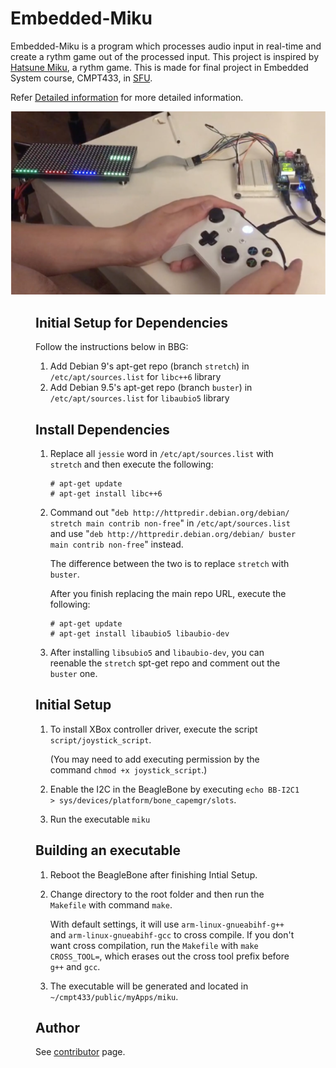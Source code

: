 # Embedded-Miku

Embedded-Miku is a program which processes audio input in real-time and create a rythm game out of the processed input. This project is inspired by [Hatsune Miku](https://en.wikipedia.org/wiki/Hatsune_Miku), a rythm game. This is made for final project in Embedded System course, CMPT433, in [SFU](https://www.sfu.ca/).

Refer [Detailed information](https://github.com/AndyZZH/Embedded-Miku/blob/master/demo/WRITE_UP.pdf) for more detailed information.

![alt text](https://github.com/AndyZZH/Embedded-Miku/blob/master/demo/demo.png)
<Figure 1: The picture of playing Embedded-Miku>

## Initial Setup for Dependencies

Follow the instructions below in BBG:

1. Add Debian 9's apt-get repo (branch `stretch`) in `/etc/apt/sources.list` for `libc++6` library
2. Add Debian 9.5's apt-get repo (branch `buster`) in `/etc/apt/sources.list` for `libaubio5` library

## Install Dependencies 

1. Replace all `jessie` word in `/etc/apt/sources.list` with `stretch` and then execute the following:
   ```
   # apt-get update
   # apt-get install libc++6
   ```

2. Command out "`deb http://httpredir.debian.org/debian/ stretch main contrib non-free`" in `/etc/apt/sources.list` and use "`deb http://httpredir.debian.org/debian/ buster main contrib non-free`" instead. 

    The difference between the two is to replace `stretch` with `buster`. 

    After you finish replacing the main repo URL, execute the following: 

    ```
    # apt-get update
    # apt-get install libaubio5 libaubio-dev
    ```

3. After installing `libsubio5` and `libaubio-dev`, you can reenable the `stretch` spt-get repo and comment out the `buster` one. 

## Initial Setup

1. To install XBox controller driver, execute the script `script/joystick_script`.

   (You may need to add executing permission by the command `chmod +x joystick_script`.)

2. Enable the I2C in the BeagleBone by executing `echo BB-I2C1 > sys/devices/platform/bone_capemgr/slots`. 

3. Run the executable `miku` 


## Building an executable

1. Reboot the BeagleBone after finishing Intial Setup. 

2. Change directory to the root folder and then run the `Makefile` with command `make`. 

   With default settings, it will use `arm-linux-gnueabihf-g++` and `arm-linux-gnueabihf-gcc` to cross compile. 
   If you don't want cross compilation, run the `Makefile` with `make CROSS_TOOL=`, which erases out the cross tool prefix before `g++` and `gcc`.

3. The executable will be generated and located in `~/cmpt433/public/myApps/miku`. 

## Author

See [contributor](https://github.com/AndyZZH/Embedded-Miku/graphs/contributors) page.
